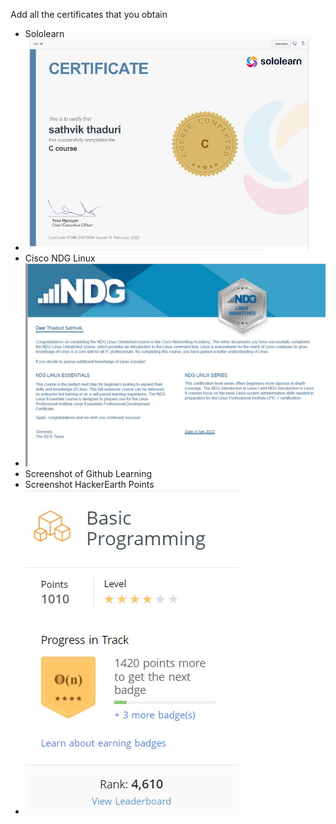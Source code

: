 Add all the certificates that you obtain
* Sololearn
* ![sololearn certificate](./ssss.jpg)
* Cisco NDG Linux
* ![cisco ndg certificate](./cisco.jpg)
* Screenshot of Github Learning
* Screenshot HackerEarth Points
* ![hackerearth points](./hackerearth.jpg)
